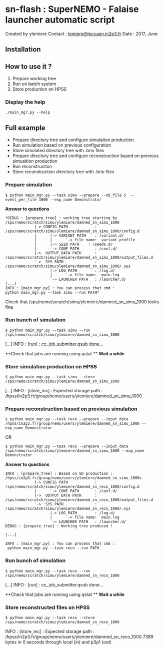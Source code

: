 # sn-flash : SuperNEMO - Falaise launcher automatic script 
Created by ylemiere 
Contact : lemiere@lpccaen.in2p3.fr
Date    : 2017, June







## Installation

## How to use it ?

1. Prepare working tree
2. Run on batch system
3. Store production on HPSS

### Display the help

```
./main_mgr.py --help
```

## Full example


+ Prepare directory tree and configure simulation production
+ Run simulation based on previous configuration
+ Store simulated directory tree with .brio files
+ Prepare directory tree and configure reconstruction based on previous simualtion production
+ Run reconstruction 
+ Store reconstruction directory tree with .brio files

### Prepare simulation 

```
$ python main_mgr.py --task simu --prepare --nb_file 5  --event_per_file 1000 --exp_name Demonstrator
```

**Answer to questions**

```
*DEBUG : [prepare_tree] : working tree starting by /sps/nemo/scratch/simu/ylemiere/damned_sn_simu_1000
             |-> CONFIG PATH            : /sps/nemo/scratch/simu/ylemiere/damned_sn_simu_1000/config.d
             |      |-> VARIANT PATH    : /variant.d/
             |      |      `-> file name:  variant.profile
             |      |-> SEED PATH    : /seeds.d/
             |      `-> CONF PATH       : /conf.d/
             |->  OUTPUT DATA PATH      : /sps/nemo/scratch/simu/ylemiere/damned_sn_simu_1000/output_files.d
             `->  SYS PATH              : /sps/nemo/scratch/simu/ylemiere/damned_sn_simu_1000/.sys
                    |-> LOG PATH        : /log.d/
                    |      `-> file name:  main.log
                    `-> LAUNCHER PATH   : /launcher.d/
[...]
INFO : [main_mgr.py] : You can process that cmd :
python main_mgr.py --task simu --run PATH*
```

Check that /sps/nemo/scratch/simu/ylemiere/damned_sn_simu_1000 looks fine


### Run bunch of simulation 

```
$ python main_mgr.py --task simu --run  /sps/nemo/scratch/simu/ylemiere/damned_sn_simu_1000
``` 

[...]
INFO  : [run] : cc_job_submitter.qsub done...


**Check that jobs are running using qstat **
**Wait a while**

### Store simulation production on HPSS

```
$ python main_mgr.py --task simu --store /sps/nemo/scratch/simu/ylemiere/damned_sn_simu_1000
```

[...]
INFO  : [store_mc] : Expected storage path : /hpss/in2p3.fr/group/nemo/users/ylemiere/damned_sn_simu_1000

### Prepare reconstruction based on previous simulation

```
$ python main_mgr.py --task reco --prepare --input_data /hpss/in2p3.fr/group/nemo/users/ylemiere/damned_sn_simu_1000 --exp_name Demonstrator
```
OR
```
$ python main_mgr.py --task reco --prepare --input_data /sps/nemo/scratch/simu/ylemiere/damned_sn_simu_1000 --exp_name Demonstrator
```

**Answer to questions**

```
INFO : [prepare_tree] : Based on SD production : /hpss/in2p3.fr/group/nemo/users/ylemiere/damned_sn_simu_1000s
             |-> CONFIG PATH            : /sps/nemo/scratch/simu/ylemiere/damned_sn_reco_1000/config.d
             |      `-> CONF PATH       : /conf.d/
             |->  OUTPUT DATA PATH      : /sps/nemo/scratch/simu/ylemiere/damned_sn_reco_1000/output_files.d
             `->  SYS PATH              : /sps/nemo/scratch/simu/ylemiere/damned_sn_reco_1000/.sys
                    |-> LOG PATH        : /log.d/
                    |      `-> file name:  main.log
                    `-> LAUNCHER PATH   : /launcher.d/
DEBUG : [prepare_tree] : Working tree produced ! 

[...]

INFO : [main_mgr.py] : You can process that cmd :
 python main_mgr.py --task reco --run PATH
```

### Run bunch of simulation 

```
$ python main_mgr.py --task reco --run /sps/nemo/scratch/simu/ylemiere/damned_sn_reco_1000
```

[...]
INFO  : [run] : cc_job_submitter.qsub done...

**Check that jobs are running using qstat **
**Wait a while**

### Store reconstructed files on HPSS

```
$ python main_mgr.py --task reco --store /sps/nemo/scratch/simu/ylemiere/damned_sn_reco_1000
```


INFO  : [store_mc] : Expected storage path : /hpss/in2p3.fr/group/nemo/users/ylemiere/damned_sn_reco_1000
7389 bytes in 0 seconds through local (in) and p3p1 (out)